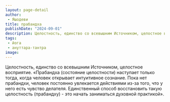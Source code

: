 ```yaml
---
layout: page-detail
author:
 - Яшодеви
title: прабандха
publishDate: "2024-09-01"
description: Целостность, единство со всевышним Источником, целостное восприятие.
tags:
 - йога
 - ануттара-тантра
image: 
---
```


Целостность, единство со всевышним Источником, целостное восприятие.
 «Прабандха (состояние целостности) наступает только тогда, когда человек открывает интуитивное сознание. Пока нет прабандхи, человек постоянно увлекается действиями из-за того, что у него есть чувство делателя. Единственный способ восстановить такую целостность (прабандху) - это начать заниматься духовной практикой».

